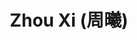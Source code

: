 ---
layout: page
title: Zhou Xi (周曦)
description: RA (2023)
importance: 2023
category: RA
related_publications: true
---
